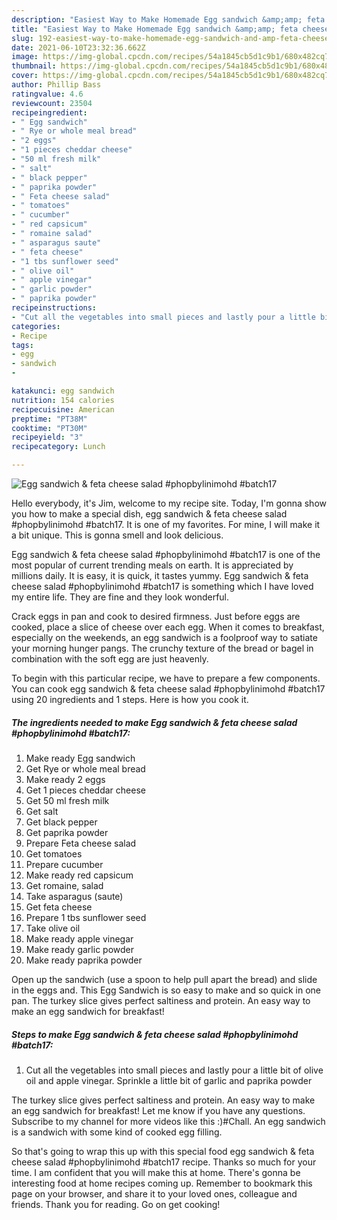 ```yaml
---
description: "Easiest Way to Make Homemade Egg sandwich &amp;amp; feta cheese salad #phopbylinimohd #batch17"
title: "Easiest Way to Make Homemade Egg sandwich &amp;amp; feta cheese salad #phopbylinimohd #batch17"
slug: 192-easiest-way-to-make-homemade-egg-sandwich-and-amp-feta-cheese-salad-phopbylinimohd-batch17
date: 2021-06-10T23:32:36.662Z
image: https://img-global.cpcdn.com/recipes/54a1845cb5d1c9b1/680x482cq70/egg-sandwich-feta-cheese-salad-phopbylinimohd-batch17-recipe-main-photo.jpg
thumbnail: https://img-global.cpcdn.com/recipes/54a1845cb5d1c9b1/680x482cq70/egg-sandwich-feta-cheese-salad-phopbylinimohd-batch17-recipe-main-photo.jpg
cover: https://img-global.cpcdn.com/recipes/54a1845cb5d1c9b1/680x482cq70/egg-sandwich-feta-cheese-salad-phopbylinimohd-batch17-recipe-main-photo.jpg
author: Phillip Bass
ratingvalue: 4.6
reviewcount: 23504
recipeingredient:
- " Egg sandwich"
- " Rye or whole meal bread"
- "2 eggs"
- "1 pieces cheddar cheese"
- "50 ml fresh milk"
- " salt"
- " black pepper"
- " paprika powder"
- " Feta cheese salad"
- " tomatoes"
- " cucumber"
- " red capsicum"
- " romaine salad"
- " asparagus saute"
- " feta cheese"
- "1 tbs sunflower seed"
- " olive oil"
- " apple vinegar"
- " garlic powder"
- " paprika powder"
recipeinstructions:
- "Cut all the vegetables into small pieces and lastly pour a little bit of olive oil and apple vinegar. Sprinkle a little bit of garlic and paprika powder"
categories:
- Recipe
tags:
- egg
- sandwich
- 

katakunci: egg sandwich  
nutrition: 154 calories
recipecuisine: American
preptime: "PT38M"
cooktime: "PT30M"
recipeyield: "3"
recipecategory: Lunch

---
```



![Egg sandwich &amp; feta cheese salad #phopbylinimohd #batch17](https://img-global.cpcdn.com/recipes/54a1845cb5d1c9b1/680x482cq70/egg-sandwich-feta-cheese-salad-phopbylinimohd-batch17-recipe-main-photo.jpg)

Hello everybody, it's Jim, welcome to my recipe site. Today, I'm gonna show you how to make a special dish, egg sandwich &amp; feta cheese salad #phopbylinimohd #batch17. It is one of my favorites. For mine, I will make it a bit unique. This is gonna smell and look delicious.

Egg sandwich &amp; feta cheese salad #phopbylinimohd #batch17 is one of the most popular of current trending meals on earth. It is appreciated by millions daily. It is easy, it is quick, it tastes yummy. Egg sandwich &amp; feta cheese salad #phopbylinimohd #batch17 is something which I have loved my entire life. They are fine and they look wonderful.

Crack eggs in pan and cook to desired firmness. Just before eggs are cooked, place a slice of cheese over each egg. When it comes to breakfast, especially on the weekends, an egg sandwich is a foolproof way to satiate your morning hunger pangs. The crunchy texture of the bread or bagel in combination with the soft egg are just heavenly.


To begin with this particular recipe, we have to prepare a few components. You can cook egg sandwich &amp; feta cheese salad #phopbylinimohd #batch17 using 20 ingredients and 1 steps. Here is how you cook it.

<!--inarticleads1-->

##### The ingredients needed to make Egg sandwich &amp; feta cheese salad #phopbylinimohd #batch17:

1. Make ready  Egg sandwich
1. Get  Rye or whole meal bread
1. Make ready 2 eggs
1. Get 1 pieces cheddar cheese
1. Get 50 ml fresh milk
1. Get  salt
1. Get  black pepper
1. Get  paprika powder
1. Prepare  Feta cheese salad
1. Get  tomatoes
1. Prepare  cucumber
1. Make ready  red capsicum
1. Get  romaine, salad
1. Take  asparagus (saute)
1. Get  feta cheese
1. Prepare 1 tbs sunflower seed
1. Take  olive oil
1. Make ready  apple vinegar
1. Make ready  garlic powder
1. Make ready  paprika powder


Open up the sandwich (use a spoon to help pull apart the bread) and slide in the eggs and. This Egg Sandwich is so easy to make and so quick in one pan. The turkey slice gives perfect saltiness and protein. An easy way to make an egg sandwich for breakfast! 

<!--inarticleads2-->

##### Steps to make Egg sandwich &amp; feta cheese salad #phopbylinimohd #batch17:

1. Cut all the vegetables into small pieces and lastly pour a little bit of olive oil and apple vinegar. Sprinkle a little bit of garlic and paprika powder


The turkey slice gives perfect saltiness and protein. An easy way to make an egg sandwich for breakfast! Let me know if you have any questions. Subscribe to my channel for more videos like this :)#Chall. An egg sandwich is a sandwich with some kind of cooked egg filling. 

So that's going to wrap this up with this special food egg sandwich &amp; feta cheese salad #phopbylinimohd #batch17 recipe. Thanks so much for your time. I am confident that you will make this at home. There's gonna be interesting food at home recipes coming up. Remember to bookmark this page on your browser, and share it to your loved ones, colleague and friends. Thank you for reading. Go on get cooking!
